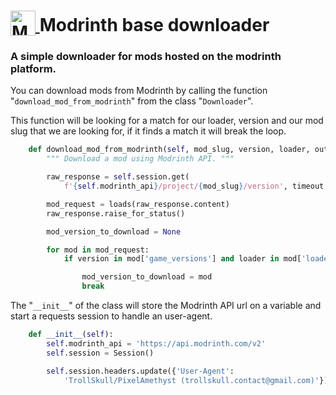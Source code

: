 <h1>
  <a href='https://modrinth.com/'>
    <img src='https://docs.modrinth.com/img/logo.svg'
         alt='Modrinth icon'
         width='40'
         height='40'
         align='Absbottom'>
  </a> Modrinth base downloader </h1>

### A simple downloader for mods hosted on the modrinth platform.

You can download mods from Modrinth by calling the function "`download_mod_from_modrinth`" from the class "`Downloader`".

This function will be looking for a match for our loader, version and our mod slug that we are looking for, if it finds a match it will break the loop.

```python
    def download_mod_from_modrinth(self, mod_slug, version, loader, output):
        """ Download a mod using Modrinth API. """

        raw_response = self.session.get(
            f'{self.modrinth_api}/project/{mod_slug}/version', timeout = 60)

        mod_request = loads(raw_response.content)
        raw_response.raise_for_status()

        mod_version_to_download = None

        for mod in mod_request:
            if version in mod['game_versions'] and loader in mod['loaders']:

                mod_version_to_download = mod
                break
```

The "`__init__`" of the class will store the Modrinth API url on a variable and start a requests session to handle an user-agent.
```python
    def __init__(self):
        self.modrinth_api = 'https://api.modrinth.com/v2'
        self.session = Session()

        self.session.headers.update({'User-Agent':
            'TrollSkull/PixelAmethyst (trollskull.contact@gmail.com)'})
```
